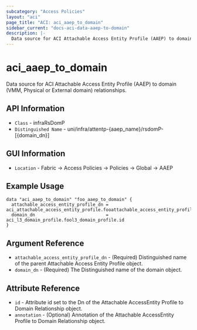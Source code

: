 ```yaml
---
subcategory: "Access Policies"
layout: "aci"
page_title: "ACI: aci_aaep_to_domain"
sidebar_current: "docs-aci-data-aaep-to-domain"
description: |-
  Data source for ACI Attachable Access Entity Profile (AAEP) to domain (VMM, Physical or External domain) relationships.
---
```


# aci_aaep_to_domain #

Data source for ACI Attachable Access Entity Profile (AAEP) to domain (VMM, Physical or External domain) relationships.


## API Information ##

* `Class` - infraRsDomP
* `Distinguished Name` - uni/infra/attentp-{aaep_name}/rsdomP-[{domain_dn}]

## GUI Information ##

* `Location` - Fabric -> Access Policies -> Policies -> Global -> AAEP



## Example Usage ##

```hcl
data "aci_aaep_to_domain" "foo_aaep_to_domain" {
  attachable_access_entity_profile_dn = aci_attachable_access_entity_profile.fooattachable_access_entity_profile.id
  domain_dn                           = aci_l3_domain_profile.fool3_domain_profile.id
}
```

## Argument Reference ##

* `attachable_access_entity_profile_dn` - (Required) Distinguished name of the parent Attachable Access Entity Profile object.
* `domain_dn` - (Required) The Distinguished name of the domain object.

## Attribute Reference ##
* `id` - Attribute id set to the Dn of the Attachable AccessEntity Profile to Domain Relationship object.
* `annotation` - (Optional) Annotation of the Attachable AccessEntity Profile to Domain Relationship object.